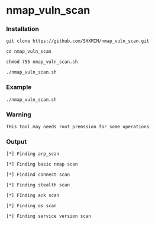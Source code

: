 # nmap_vuln_scan

### Installation

```
git clone https://github.com/SHXMIM/nmap_vuln_scan.git
```
```
cd nmap_vuln_scan
```
```
chmod 755 nmap_vuln_scan.sh
```
```
./nmap_vuln_scan.sh
``` 
### Example

```
./nmap_vuln_scan.sh 
```
### Warning

```
THis tool may needs root premssion for some operations
```
### Output
```
[*] Finding arp_scan

[*] Finding basic nmap scan

[*] Findind connect scan

[*] Finding stealth scan

[*] FInding ack scan

[*] Finding os scan

[*] Finding service version scan
```
